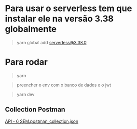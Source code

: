 # Para usar o serverless tem que instalar ele na versão 3.38 globalmente

> yarn global add serverless@3.38.0

# Para rodar

> yarn

> preencher o env com o banco de dados e o jwt

> yarn dev

## Collection Postman
[API - 6 SEM.postman_collection.json](https://github.com/user-attachments/files/16949471/API.-.6.SEM.postman_collection.json)
